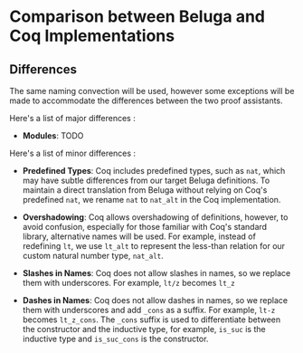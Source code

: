 # Comparison between Beluga and Coq Implementations

## Differences

The same naming convection will be used, however some exceptions will be made to accommodate the differences between the two proof assistants.

Here's a list of major differences :

- **Modules**: TODO

Here's a list of minor differences :

- **Predefined Types**: Coq includes predefined types, such as `nat`, which may have subtle differences from our target Beluga definitions. To maintain a direct translation from Beluga without relying on Coq's predefined `nat`, we rename `nat` to `nat_alt` in the Coq implementation.

- **Overshadowing**: Coq allows overshadowing of definitions, however, to avoid confusion, especially for those familiar with Coq's standard library, alternative names will be used. For example, instead of redefining `lt`, we use `lt_alt` to represent the less-than relation for our custom natural number type, `nat_alt`.

- **Slashes in Names**: Coq does not allow slashes in names, so we replace them with underscores. For example, `lt/z` becomes `lt_z`

- **Dashes in Names**: Coq does not allow dashes in names, so we replace them with underscores and add `_cons` as a suffix. For example, `lt-z` becomes `lt_z_cons`. The `_cons` suffix is used to differentiate between the constructor and the inductive type, for example, `is_suc` is the inductive type and `is_suc_cons` is the constructor.
<!-- 
- **Automatic-Proposition-Inductives**: Coq has a flag called `Automatic-Proposition-Inductives` which is set to `true` by default. This flag automatically generates inductive propositions for inductive types. To maintain a direct translation from Beluga, we set this flag to `false` in the Coq implementation when necessary. [source](https://coq.inria.fr/doc/V8.20.0/refman/language/core/inductive.html#coq:flag.Automatic-Proposition-Inductives), Automatic Prop lowering -->
